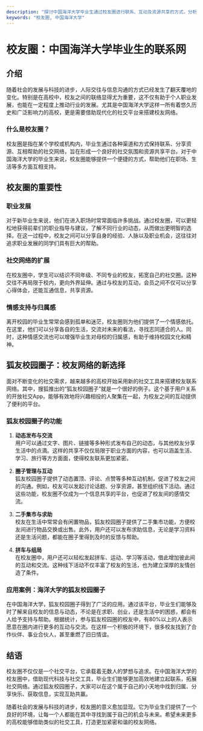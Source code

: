 ```yaml
---
description: "探讨中国海洋大学毕业生通过校友圈进行联系、互动及资源共享的方式，分析社交工具狐友校园圈子的应用情况。"
keywords: "校友圈, 中国海洋大学"
---
```

# 校友圈：中国海洋大学毕业生的联系网

## 介绍

随着社会的发展与科技的进步，人际交往与信息沟通的方式已经发生了翻天覆地的变化。特别是在高校中，校友之间的联络显得尤为重要，这不仅有助于个人职业发展，也能在一定程度上推动行业的发展。尤其是中国海洋大学这样一所有着悠久历史和广泛影响力的高校，更是需要借助现代化的社交平台来搭建校友网络。

### 什么是校友圈？

校友圈是指在某个学校或机构内，毕业生通过各种渠道和方式保持联系、分享资源、互相帮助的社交网络，旨在形成一个良好的社交氛围和资源共享平台。对于中国海洋大学的毕业生来说，校友圈能够提供一个便捷的方式，帮助他们在职场、生活等多方面互相支持。

## 校友圈的重要性

### 职业发展

对于新毕业生来说，他们在进入职场时常常面临许多挑战。通过校友圈，可以更轻松地获得前辈们的职业指导与建议，了解不同行业的动态，从而做出更明智的选择。在这一过程中，校友之间可以分享自身的经验、人脉以及职业机会，这往往对追求职业发展的同学们具有巨大的帮助。

### 社交网络的扩展

在校友圈中，学生可以结识不同年级、不同专业的校友，拓宽自己的社交圈。这种交往不再局限于校内，更向外界延伸。通过与校友的互动，会员之间不仅可以分享心得体会，还能互通信息，共享资源。

### 情感支持与归属感

离开校园的毕业生常常会感到孤单和迷茫，校友圈则为他们提供了一个情感依托。在这里，他们可以分享各自的生活，交流对未来的看法，寻找志同道合的人。同时，这种情感交流也可以增强毕业生对母校的归属感，有助于维持校园文化和精神。

## 狐友校园圈子：校友网络的新选择

面对不断变化的社交需求，越来越多的高校开始采用新的社交工具来搭建校友联系网络。其中，搜狐推出的“狐友校园圈子”就是一个很好的例子。这个基于用户关系的开放社交App，能够有效地将兴趣相投的人聚集在一起，为校友之间的互动提供了便利的平台。

### 狐友校园圈子的功能

1. **动态发布与交流**  
   用户可以通过文字、图片、链接等多种形式发布自己的动态，与其他校友分享生活中的点滴。这样的共享不仅仅局限于职业方面的内容，也可以涵盖生活、学习、旅行等方方面面，使得校友联系更加紧密。

2. **圈子管理与互动**  
   狐友校园圈子提供了动态置顶、评论、点赞等多种互动机制，促进了校友之间的沟通。例如，校友可以发起讨论话题、分享资源，甚至组织线下活动。通过这些功能，校友圈不仅成为一个信息共享的平台，也促进了校友间的感情交流。

3. **二手集市与求助**  
   校友在生活中常常会有闲置物品，狐友校园圈子提供了二手集市功能，方便校友间进行物品交换或出售。此外，用户还可以发布求助信息，无论是学习资料还是生活问题，都能在圈子里得到及时的反馈与帮助。

4. **拼车与组局**  
   在校友圈中，用户还可以轻松发起拼车、运动、学习等活动，借此增加彼此间的互动和交流。这种线下活动不仅丰富了校友的生活，也为建立深厚的友情创造了条件。

### 应用案例：海洋大学的狐友校园圈子

在中国海洋大学，狐友校园圈子得到了广泛的应用。通过该平台，毕业生们能够及时了解来自校友的信息与动态，不论是在求职、创业，还是生活中的困惑，都会有人给予支持与帮助。根据统计，参与狐友校园圈的校友中，有80%以上的人表示愿意在圈内进行更多的互动与交流。在这样一个积极的环境下，很多校友找到了合作伙伴、事业合伙人，甚至重燃了旧日情谊。

## 结语

校友圈不仅仅是一个社交平台，它承载着无数人的梦想与追求。在中国海洋大学的校友圈中，借助现代科技与社交工具，毕业生们能够更加高效地建立起联系，拓展社交网络。通过狐友校园圈子，大家可以在这个属于自己的小天地中找到归属、分享快乐、获取信息，实现互助共赢。

随着社会的发展与科技的进步，校友圈的意义愈加显现。它为毕业生们提供了一个良好的环境，让每一个人都能在其中寻找到属于自己的机会与未来。希望未来更多的高校能够借助类似的社交工具，打造更加紧密和谐的校友网络。
